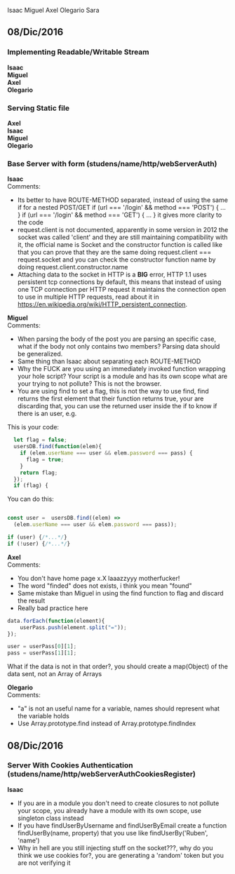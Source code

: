 Isaac
Miguel
Axel
Olegario
Sara

## 08/Dic/2016

### Implementing Readable/Writable Stream
__Isaac__   
__Miguel__   
__Axel__   
__Olegario__   

### Serving Static file   
__Axel__   
__Isaac__   
__Miguel__   
__Olegario__


### Base Server with form (studens/name/http/webServerAuth)

__Isaac__   
Comments:
* Its better to have ROUTE-METHOD separated, instead of using the same if
  for a nested POST/GET
  if (url === '/login' && method === 'POST') { ... }
  if (url === '/login' && method === 'GET') { ... }
  it gives more clarity to the code
* request.client is not documented, apparently in some version in 2012 the socket was
  called 'client' and they are still maintaining compatibility with it,
  the official name is Socket and the constructor function is called like that
  you can prove that they are the same doing request.client === request.socket
  and you can check the constructor function name by doing request.client.constructor.name
* Attaching data to the socket in HTTP is a __BIG__ error, HTTP 1.1 uses persistent tcp
  connections by default, this means that instead of using one TCP connection per
  HTTP request it maintains the connection open to use in multiple HTTP requests,
  read about it in https://en.wikipedia.org/wiki/HTTP_persistent_connection.

__Miguel__   
  Comments:
* When parsing the body of the post you are parsing an specific case, what if the
  body not only contains two members? Parsing data should be generalized.
* Same thing than Isaac about separating each ROUTE-METHOD
* Why the FUCK are you using an immediately invoked function wrapping your hole script?
  Your script is a module and has its own scope what are your trying to not pollute? This is not the browser.
* You are using find to set a flag, this is not the way to use find, find returns
  the first element that their function returns true, your are discarding that,
  you can use the returned user inside the if to know if there is an user, e.g.

This is your code:
```javascript
  let flag = false;
  usersDB.find(function(elem){
    if (elem.userName === user && elem.password === pass) {
      flag = true;
    }
    return flag;
  });
  if (flag) {
```

You can do this:
```javascript

const user =  usersDB.find((elem) =>
  (elem.userName === user && elem.password === pass));

if (user) {/*...*/}
if (!user) {/*...*/}

```

__Axel__   
Comments:
* You don't have home page x.X  laaazzyyy motherfucker!
* The word "finded" does not exists, i think you mean "found"
* Same mistake than Miguel in using the find function to flag and discard the result
* Really bad practice here
```javascript
data.forEach(function(element){
    userPass.push(element.split("="));
});

user = userPass[0][1];
pass = userPass[1][1];
```
What if the data is not in that order?, you should create a map(Object)
of the data sent, not an Array of Arrays


__Olegario__   
Comments:
* "a" is not an useful name for a variable, names should represent what the variable holds
* Use Array.prototype.find instead of Array.prototype.findIndex

## 08/Dic/2016

### Server With Cookies Authentication (studens/name/http/webServerAuthCookiesRegister)

__Isaac__
* If you are in a module you don't need to create closures to not pollute your scope,
  you already have a module with its own scope, use singleton class instead
* If you have findUserByUsername and findUserByEmail create a function
  findUserBy(name, property) that you use like findUserBy('Ruben', 'name')
* Why in hell are you still injecting stuff on the socket???, why do you think we
  use cookies for?, you are generating a 'random' token but you are not verifying it
